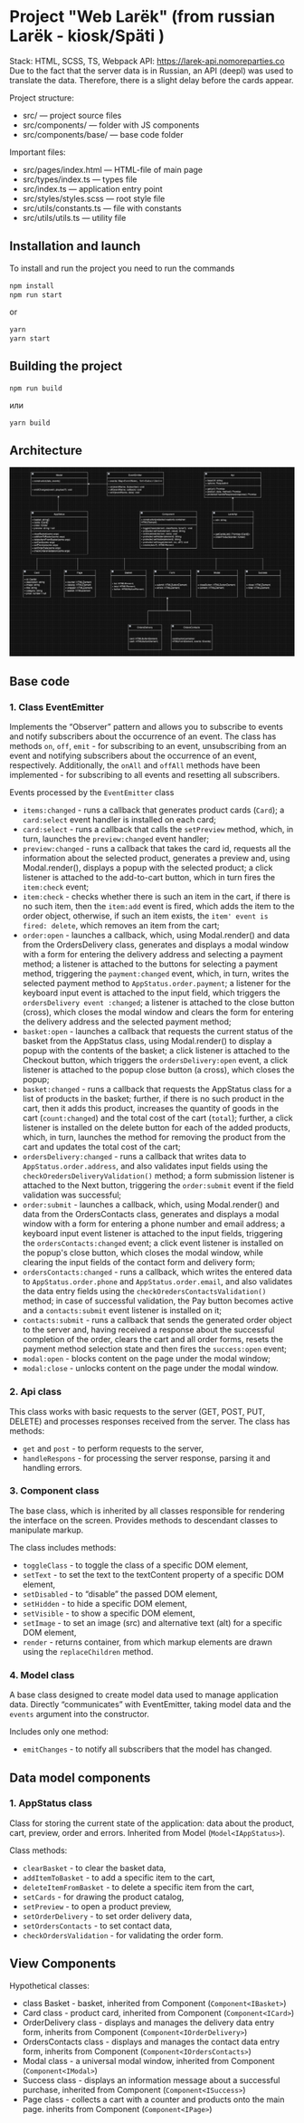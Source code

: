# Project "Web Larёk" (from russian Larёk - kiosk/Späti )

Stack: HTML, SCSS, TS, Webpack
API: https://larek-api.nomoreparties.co
Due to the fact that the server data is in Russian, an API (deepl) was used to translate the data. Therefore, there is a slight delay before the cards appear.

Project structure:
- src/ — project source files
- src/components/ — folder with JS components
- src/components/base/ — base code folder

Important files:
- src/pages/index.html — HTML-file of main page
- src/types/index.ts — types file
- src/index.ts — application entry point
- src/styles/styles.scss — root style file
- src/utils/constants.ts — file with constants
- src/utils/utils.ts — utility file

## Installation and launch
To install and run the project you need to run the commands

```
npm install
npm run start
```

or

```
yarn
yarn start
```
## Building the project

```
npm run build
```

или

```
yarn build
```

## Architecture
![Project architecture diagram](./src/images/architectures_schema.png)

## Base code
### 1. Class EventEmitter
Implements the “Observer” pattern and allows you to subscribe to events and notify subscribers about the occurrence of an event.
The class has methods `on`, `off`, `emit` - for subscribing to an event, unsubscribing from an event and notifying subscribers about the occurrence of an event, respectively.
Additionally, the `onAll` and `offAll` methods have been implemented - for subscribing to all events and resetting all subscribers.

Events processed by the `EventEmitter` class
- `items:changed` - runs a callback that generates product cards (`Card`); a `card:select` event handler is installed on each card;
- `card:select` - runs a callback that calls the `setPreview` method, which, in turn, launches the `preview:changed` event handler;
- `preview:changed` - runs a callback that takes the card id, requests all the information about the selected product, generates a preview and, using Modal.render(), displays a popup with the selected product; a click listener is attached to the add-to-cart button, which in turn fires the `item:check` event;
- `item:check` - checks whether there is such an item in the cart, if there is no such item, then the `item:add` event is fired, which adds the item to the order object, otherwise, if such an item exists, the `item' event is fired: delete`, which removes an item from the cart;
- `order:open` - launches a callback, which, using Modal.render() and data from the OrdersDelivery class, generates and displays a modal window with a form for entering the delivery address and selecting a payment method; a listener is attached to the buttons for selecting a payment method, triggering the `payment:changed` event, which, in turn, writes the selected payment method to `AppStatus.order.payment`; a listener for the keyboard input event is attached to the input field, which triggers the `ordersDelivery event :changed`; a listener is attached to the close button (cross), which closes the modal window and clears the form for entering the delivery address and the selected payment method;
- `basket:open` - launches a callback that requests the current status of the basket from the AppStatus class, using Modal.render() to display a popup with the contents of the basket; a click listener is attached to the Checkout button, which triggers the `ordersDelivery:open` event, a click listener is attached to the popup close button (a cross), which closes the popup;
- `basket:changed` - runs a callback that requests the AppStatus class for a list of products in the basket; further, if there is no such product in the cart, then it adds this product, increases the quantity of goods in the cart (`count:changed`) and the total cost of the cart (`total`); further, a click listener is installed on the delete button for each of the added products, which, in turn, launches the method for removing the product from the cart and updates the total cost of the cart;
- `ordersDelivery:changed` - runs a callback that writes data to `AppStatus.order.address`, and also validates input fields using the `checkOredersDeliveryValidation()` method; a form submission listener is attached to the Next button, triggering the `order:submit` event if the field validation was successful;
- `order:submit` - launches a callback, which, using Modal.render() and data from the OrdersContacts class, generates and displays a modal window with a form for entering a phone number and email address; a keyboard input event listener is attached to the input fields, triggering the `ordersContacts:changed` event; a click event listener is installed on the popup's close button, which closes the modal window, while clearing the input fields of the contact form and delivery form;
- `ordersContacts:changed` - runs a callback, which writes the entered data to `AppStatus.order.phone` and `AppStatus.order.email`, and also validates the data entry fields using the `checkOredersContactsValidation()` method; in case of successful validation, the Pay button becomes active and a `contacts:submit` event listener is installed on it;
- `contacts:submit` - runs a callback that sends the generated order object to the server and, having received a response about the successful completion of the order, clears the cart and all order forms, resets the payment method selection state and then fires the `success:open` event;
- `modal:open` - blocks content on the page under the modal window;
- `modal:close` - unlocks content on the page under the modal window.

### 2. Api class
This class works with basic requests to the server (GET, POST, PUT, DELETE) and processes responses received from the server.
The class has methods:
- `get` and `post` - to perform requests to the server,
- `handleRespons` - for processing the server response, parsing it and handling errors.

### 3. Component class
The base class, which is inherited by all classes responsible for rendering the interface on the screen. Provides methods to descendant classes to manipulate markup.

The class includes methods:
- `toggleClass` - to toggle the class of a specific DOM element,
- `setText` - to set the text to the textContent property of a specific DOM element,
- `setDisabled` - to “disable” the passed DOM element,
- `setHidden` - to hide a specific DOM element,
- `setVisible` - to show a specific DOM element,
- `setImage` - to set an image (src) and alternative text (alt) for a specific DOM element,
- `render` - returns container, from which markup elements are drawn using the `replaceChildren` method.

### 4. Model class
A base class designed to create model data used to manage application data. Directly “communicates” with EventEmitter, taking model data and the `events` argument into the constructor.

Includes only one method:
- `emitChanges` - to notify all subscribers that the model has changed.

## Data model components
### 1. AppStatus class
Class for storing the current state of the application: data about the product, cart, preview, order and errors.
Inherited from Model (`Model<IAppStatus>`).

Class methods:
- `clearBasket` ​​- to clear the basket data,
- `addItemToBasket` ​​- to add a specific item to the cart,
- `deleteItemFromBasket` ​​- to delete a specific item from the cart,
- `setCards` - for drawing the product catalog,
- `setPreview` - to open a product preview,
- `setOrderDelivery` - to set order delivery data,
- `setOrdersContacts` - to set contact data,
- `checkOrdersValidation` - for validating the order form.

## View Components
Hypothetical classes:
- class Basket - basket, inherited from Component (`Component<IBasket>`)
- Card class - product card, inherited from Component (`Component<ICard>`)
- OrderDelivery class - displays and manages the delivery data entry form, inherits from Component (`Component<IOrderDelivery>`)
- OrdersContacts class - displays and manages the contact data entry form, inherits from Component (`Component<IOrdersContacts>`)
- Modal class - a universal modal window, inherited from Component (`Component<IModal>`)
- Success class - displays an information message about a successful purchase, inherited from Component (`Component<ISuccess>`)
- Page class - collects a cart with a counter and products onto the main page. inherits from Component (`Component<IPage>`)